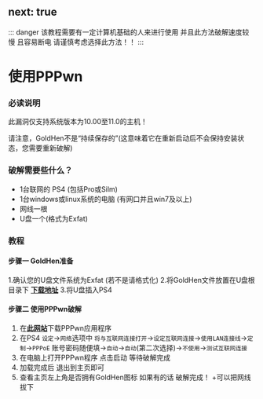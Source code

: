 next: true
---


::: danger
该教程需要有一定计算机基础的人来进行使用
并且此方法破解速度较慢 且容易断电 请谨慎考虑选择此方法！！
:::
# 使用PPPwn

### 必读说明

此漏洞仅支持系统版本为10.00至11.0的主机！

请注意，GoldHen不是“持续保存的”(这意味着它在重新启动后不会保持安装状态，您需要重新破解)


### 破解需要些什么？

* 1台联网的 PS4 (包括Pro或Silm)
* 1台windows或linux系统的电脑 (有网口并且win7及以上)
* 网线一根
* U盘一个(格式为Exfat)

### 教程

#### 步骤一 GoldHen准备

1.确认您的U盘文件系统为Exfat (若不是请格式化)
2.将GoldHen文件放置在U盘根目录下 [**下载地址**](https://ko-fi.com/s/bd655acbdb)
3.将U盘插入PS4

#### 步骤二 使用PPPwn破解

1. 在[**此网站**](https://onejailbreak.com/blog/pppwn-lite/download)下载PPPwn应用程序
2. 在PS4 `设定`→`网络`选项中 `将与互联网连接打开`→`设定互联网连接`→`使用LAN连接线`→`定制`→`PPPoE` 账号密码随便填→`自动`→`自动`(第二次选择)→`不使用`→`测试互联网连接`
3. 在电脑上打开PPPwn程序 点击启动 等待破解完成
4. 加载完成后 退出到主页即可
5. 查看主页左上角是否拥有GoldHen图标 如果有的话 破解完成！
    +可以把网线拔下
